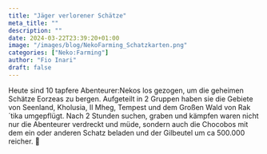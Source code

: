 ```yaml
---
title: "Jäger verlorener Schätze"
meta_title: ""
description: ""
date: 2024-03-22T23:39:20+01:00
image: "/images/blog/NekoFarming_Schatzkarten.png"
categories: ["Neko:Farming"]
author: "Fio Inari"
draft: false
---
```


Heute sind 10 tapfere Abenteurer:Nekos los gezogen, um die geheimen Schätze Eorzeas zu bergen. 
Aufgeteilt in 2 Gruppen haben sie die Gebiete von Seenland, Kholusia, Il Mheg, Tempest und dem Großen Wald von Rak´tika umgepflügt. 
Nach 2 Stunden suchen, graben und kämpfen waren nicht nur die Abenteurer verdreckt und müde, sondern auch die Chocobos mit dem ein oder anderen Schatz beladen und der Gilbeutel um ca 500.000 reicher. :money_mouth_face:
